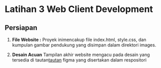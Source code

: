 # Latihan 3 Web Client Development

## Persiapan
1. **File Website :**
Proyek inimencakup file index.html, style.css, dan kumpulan gambar pendukung yang disimpan dalam direktori images.

2. **Desain Acuan**
Tampilan akhir website mengacu pada desain yang tersedia di tautan[tautan](https://www.figma.com/design/CAawvDkcG4AIoMWvHwrQvo/workoutaja?node-id=0-1&t=CfOIRcJJPeT5PykW-1) figma yang disertakan dalam respositori

   
